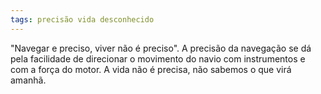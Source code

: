 ```yaml
---
tags: precisão vida desconhecido
---
```

"Navegar e preciso, viver não é preciso". A precisão da navegação se dá pela facilidade de direcionar o movimento do navio com instrumentos e com a força do motor. A vida não é precisa, não sabemos o que virá amanhã.

